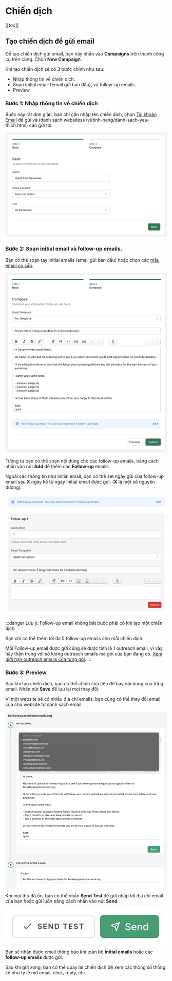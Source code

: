 # Chiến dịch

[[toc]]

## Tạo chiến dịch để gửi email

Để tạo chiến dịch gửi email, bạn hãy nhấn vào **Campaigns** trên thanh công cụ trên cùng. Chọn **New Campaign**.

Khi tạo chiến dịch sẽ có 3 bước chính như sau:
- Nhập thông tin về chiến dịch.
- Soạn initial email (Email gửi ban đầu), và follow-up emails.
- Preview

### Bước 1: Nhập thông tin về chiến dịch

Bước này rất đơn giản, bạn chỉ cần nhập tên chiến dịch, chọn [Tài khoản Email](/vi/tinh-nang/tai-khoan-email.html) để gửi và (danh sách websites)(/vi/tinh-nang/danh-sach-yeu-thich.html) cần gửi tới.

![Campaign - Step 1](./../../assets/img/campaign-step-1.png)

### Bước 2: Soạn initial email và follow-up emails.

Bạn có thể soạn tay initial emails (email gửi ban đầu) hoặc chọn các [mẫu email có sẵn](/vi/tinh-nang/mau-email.html).

![Initial Email](./../../assets/img/initial-email.png)

Tương tự bạn có thể soạn nội dung cho các follow-up emails, bằng cách nhấn vào nút **Add** để thêm các **Follow-up** emails.

Ngoài các thông tin như initial email, bạn có thể set ngày gửi của follow-up email sau **X** ngày kể từ ngày initial email được gửi. (**X** là một số nguyên dương).

![Follow-up Email](./../../assets/img/add-follow-up.png)

:::danger Lưu ý:
Follow-up email không bắt buộc phải có khi tạo một chiến dịch.

Bạn chỉ có thể thêm tối đa 5 follow-up emails cho mỗi chiến dịch.

Mỗi Follow-up email được gửi cũng sẽ được tính là 1 outreach email, vì vậy hãy thận trọng với số lượng outreach emails mà gói của bạn đang có. [Xem giới hạn outreach emails của từng gói](https://guestpost.app/pricing).
:::

### Bước 3: Preview

Sau khi tạo chiến dịch, bạn có thể chỉnh sửa tiêu đề hay nội dung của từng email. Nhấn nút **Save** để lưu lại mọi thay đổi.

Vì một website sẽ có nhiều địa chỉ emails, bạn cũng có thể thay đổi email của chủ website từ danh sách email.

![Edit Send](./../../assets/img/edit-send.png)

Khi mọi thứ đã ổn, bạn có thể nhấn **Send Test** để gửi nháp tới địa chỉ email của bạn hoặc gửi luôn bằng cách nhấn vào nút **Send**.

![Send](./../../assets/img/send-buttons.png)

Bạn sẽ nhận được email thông báo khi toàn bộ **initial emails** hoặc các **follow-up emails** được gửi.

Sau khi gửi xong, bạn có thể quay lại chiến dịch để xem các thông số thống kê như tỷ lệ mở email, click, reply, etc.